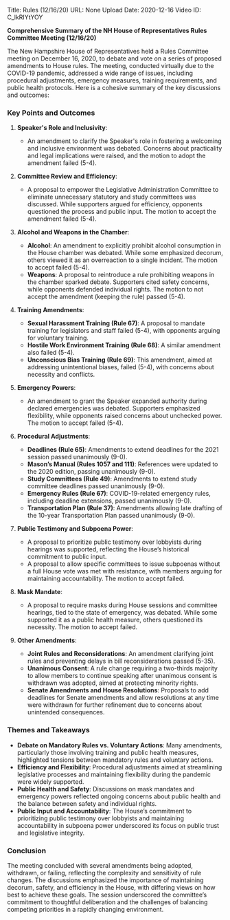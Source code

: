 Title: Rules (12/16/20)
URL: None
Upload Date: 2020-12-16
Video ID: C_lkRIYtYOY

**Comprehensive Summary of the NH House of Representatives Rules Committee Meeting (12/16/20)**

The New Hampshire House of Representatives held a Rules Committee meeting on December 16, 2020, to debate and vote on a series of proposed amendments to House rules. The meeting, conducted virtually due to the COVID-19 pandemic, addressed a wide range of issues, including procedural adjustments, emergency measures, training requirements, and public health protocols. Here is a cohesive summary of the key discussions and outcomes:

### **Key Points and Outcomes**

1. **Speaker's Role and Inclusivity**:
   - An amendment to clarify the Speaker's role in fostering a welcoming and inclusive environment was debated. Concerns about practicality and legal implications were raised, and the motion to adopt the amendment failed (5-4).

2. **Committee Review and Efficiency**:
   - A proposal to empower the Legislative Administration Committee to eliminate unnecessary statutory and study committees was discussed. While supporters argued for efficiency, opponents questioned the process and public input. The motion to accept the amendment failed (5-4).

3. **Alcohol and Weapons in the Chamber**:
   - **Alcohol**: An amendment to explicitly prohibit alcohol consumption in the House chamber was debated. While some emphasized decorum, others viewed it as an overreaction to a single incident. The motion to accept failed (5-4).
   - **Weapons**: A proposal to reintroduce a rule prohibiting weapons in the chamber sparked debate. Supporters cited safety concerns, while opponents defended individual rights. The motion to not accept the amendment (keeping the rule) passed (5-4).

4. **Training Amendments**:
   - **Sexual Harassment Training (Rule 67)**: A proposal to mandate training for legislators and staff failed (5-4), with opponents arguing for voluntary training.
   - **Hostile Work Environment Training (Rule 68)**: A similar amendment also failed (5-4).
   - **Unconscious Bias Training (Rule 69)**: This amendment, aimed at addressing unintentional biases, failed (5-4), with concerns about necessity and conflicts.

5. **Emergency Powers**:
   - An amendment to grant the Speaker expanded authority during declared emergencies was debated. Supporters emphasized flexibility, while opponents raised concerns about unchecked power. The motion to accept failed (5-4).

6. **Procedural Adjustments**:
   - **Deadlines (Rule 65)**: Amendments to extend deadlines for the 2021 session passed unanimously (9-0).
   - **Mason’s Manual (Rules 1057 and 111)**: References were updated to the 2020 edition, passing unanimously (9-0).
   - **Study Committees (Rule 49)**: Amendments to extend study committee deadlines passed unanimously (9-0).
   - **Emergency Rules (Rule 67)**: COVID-19-related emergency rules, including deadline extensions, passed unanimously (9-0).
   - **Transportation Plan (Rule 37)**: Amendments allowing late drafting of the 10-year Transportation Plan passed unanimously (9-0).

7. **Public Testimony and Subpoena Power**:
   - A proposal to prioritize public testimony over lobbyists during hearings was supported, reflecting the House’s historical commitment to public input.
   - A proposal to allow specific committees to issue subpoenas without a full House vote was met with resistance, with members arguing for maintaining accountability. The motion to accept failed.

8. **Mask Mandate**:
   - A proposal to require masks during House sessions and committee hearings, tied to the state of emergency, was debated. While some supported it as a public health measure, others questioned its necessity. The motion to accept failed.

9. **Other Amendments**:
   - **Joint Rules and Reconsiderations**: An amendment clarifying joint rules and preventing delays in bill reconsiderations passed (5-35).
   - **Unanimous Consent**: A rule change requiring a two-thirds majority to allow members to continue speaking after unanimous consent is withdrawn was adopted, aimed at protecting minority rights.
   - **Senate Amendments and House Resolutions**: Proposals to add deadlines for Senate amendments and allow resolutions at any time were withdrawn for further refinement due to concerns about unintended consequences.

### **Themes and Takeaways**
- **Debate on Mandatory Rules vs. Voluntary Actions**: Many amendments, particularly those involving training and public health measures, highlighted tensions between mandatory rules and voluntary actions.
- **Efficiency and Flexibility**: Procedural adjustments aimed at streamlining legislative processes and maintaining flexibility during the pandemic were widely supported.
- **Public Health and Safety**: Discussions on mask mandates and emergency powers reflected ongoing concerns about public health and the balance between safety and individual rights.
- **Public Input and Accountability**: The House’s commitment to prioritizing public testimony over lobbyists and maintaining accountability in subpoena power underscored its focus on public trust and legislative integrity.

### **Conclusion**
The meeting concluded with several amendments being adopted, withdrawn, or failing, reflecting the complexity and sensitivity of rule changes. The discussions emphasized the importance of maintaining decorum, safety, and efficiency in the House, with differing views on how best to achieve these goals. The session underscored the committee’s commitment to thoughtful deliberation and the challenges of balancing competing priorities in a rapidly changing environment.